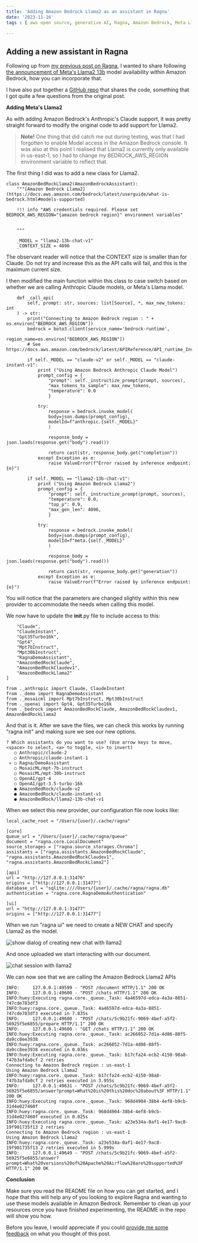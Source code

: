 ```yaml
---
title: 'Adding Amazon Bedrock Llama2 as an assistant in Ragna'
date: '2023-11-16'
tags : [ aws open source, generative AI, Ragna, Amazon Bedrock, Meta Llama2 ]

---
```


## Adding a new assistant in Ragna

Following up from [my previous post on Ragna](https://dev.to/aws/unboxing-ragna-getting-hands-on-and-making-it-to-work-with-amazon-bedrock-7k3), I wanted to share following [the announcement of Meta's Llama2 13b](https://aws.amazon.com/blogs/aws/amazon-bedrock-now-provides-access-to-llama-2-chat-13b-model/) model availability within Amazon Bedrock, how you can incorporate that.

I have also put together a [GitHub repo](https://github.com/094459/ragna-bedrock) that shares the code, something that I got quite a few questions from the original post.

**Adding Meta's Llama2**

As with adding Amazon Bedrock's Anthropic's Claude support, it was pretty straight forward to modify the original code to add support for Llama2.

>**Note!** One thing that did catch me out during testing, was that I had forgotten to enable Model access in the Amazon Bedrock console. It was also at this point I realised that Llama2 is currently only available in us-east-1, so I had to change my BEDROCK_AWS_REGION environment variable to reflect that.
>

The first thing I did was to add a new class for Llama2.

```
class AmazonBedRockLlama2(AmazonBedrockAssistant):
    """[Amazon Bedrock Llama2](https://docs.aws.amazon.com/bedrock/latest/userguide/what-is-bedrock.html#models-supported)

    !!! info "AWS credentials required. Please set BEDROCK_AWS_REGION="{amazon bedrock region}" environment variables"
    

    """

    _MODEL = "llama2-13b-chat-v1"
    _CONTEXT_SIZE = 4096
```

The observant reader will notice that the CONTEXT size is smaller than for Claude. Do not try and increase this as the API calls will fail, and this is the maximum current size.

I then modified the main function within this class to case switch based on whether we are calling Anthropic Claude models, or Meta's Llama model.

```
    def _call_api(
        self, prompt: str, sources: list[Source], *, max_new_tokens: int
    ) -> str:
        print("Connecting to Amazon Bedrock region : " + os.environ["BEDROCK_AWS_REGION"])
        bedrock = boto3.client(service_name='bedrock-runtime', 
                               region_name=os.environ["BEDROCK_AWS_REGION"])
        # See https://docs.aws.amazon.com/bedrock/latest/APIReference/API_runtime_InvokeModel.html

        if self._MODEL == "claude-v2" or self._MODEL == "claude-instant-v1":
            print ("Using Amazon Bedrock Anthropic Claude Model")
            prompt_config = {
                "prompt": self._instructize_prompt(prompt, sources),
                "max_tokens_to_sample": max_new_tokens,
                "temperature": 0.0
                }

            try:
                response = bedrock.invoke_model(
                body=json.dumps(prompt_config),
                modelId=f"anthropic.{self._MODEL}"
                )
            
                response_body = json.loads(response.get("body").read())
            
                return cast(str, response_body.get("completion"))
            except Exception as e:
                raise ValueError(f"Error raised by inference endpoint: {e}")
    
        if self._MODEL == "llama2-13b-chat-v1":
            print ("Using Amazon Bedrock Llama2")
            prompt_config = {
                "prompt": self._instructize_prompt(prompt, sources),
                "temperature": 0.0,
                "top_p": 0.9,
                "max_gen_len": 4096,
                }

            try:
                response = bedrock.invoke_model(
                body=json.dumps(prompt_config),
                modelId=f"meta.{self._MODEL}"
                )
            
                response_body = json.loads(response.get("body").read())
            
                return cast(str, response_body.get("generation"))
            except Exception as e:
                raise ValueError(f"Error raised by inference endpoint: {e}")
```

You will notice that the parameters are changed slightly within this new provider to accommodate the needs when calling this model.

We now have to update the __init__.py file to include access to this:

```
    "Claude",
    "ClaudeInstant",
    "Gpt35Turbo16k",
    "Gpt4",
    "Mpt7bInstruct",
    "Mpt30bInstruct",
    "RagnaDemoAssistant",
    "AmazonBedRockClaude",
    "AmazonBedRockClaudev1",
    "AmazonBedRockLlama2"
]

from ._anthropic import Claude, ClaudeInstant
from ._demo import RagnaDemoAssistant
from ._mosaicml import Mpt7bInstruct, Mpt30bInstruct
from ._openai import Gpt4, Gpt35Turbo16k
from ._bedrock import AmazonBedRockClaude, AmazonBedRockClaudev1, AmazonBedRockLlama2
```

And that is it. After we save the files, we can check this works by running "ragna init" and making sure we see our new options.

```
? Which assistants do you want to use? (Use arrow keys to move, <space> to select, <a> to toggle, <i> to invert)
   ○ Anthropic/claude-2
   ○ Anthropic/claude-instant-1
 » ○ Ragna/DemoAssistant
   ○ MosaicML/mpt-7b-instruct
   ○ MosaicML/mpt-30b-instruct
   ○ OpenAI/gpt-4
   ○ OpenAI/gpt-3.5-turbo-16k
   ● AmazonBedRock/claude-v2
   ● AmazonBedRock/claude-instant-v1
   ● AmazonBedRock/llama2-13b-chat-v1
```

When we select this new provider, our configuration file now looks like:

```
local_cache_root = "/Users/{user}/.cache/ragna"

[core]
queue_url = "/Users/{user}/.cache/ragna/queue"
document = "ragna.core.LocalDocument"
source_storages = ["ragna.source_storages.Chroma"]
assistants = ["ragna.assistants.AmazonBedRockClaude", "ragna.assistants.AmazonBedRockClaudev1", "ragna.assistants.AmazonBedRockLlama2"]

[api]
url = "http://127.0.0.1:31476"
origins = ["http://127.0.0.1:31477"]
database_url = "sqlite:////Users/{user}/.cache/ragna/ragna.db"
authentication = "ragna.core.RagnaDemoAuthentication"

[ui]
url = "http://127.0.0.1:31477"
origins = ["http://127.0.0.1:31477"]
```

When we run "ragna ui" we need to create a NEW CHAT and specify Llama2 as the model.

![show dialog of creating new chat with llama2](https://ricsuepublicresources.s3.eu-west-1.amazonaws.com/images/ragna_chat.png)

And once uploaded we start interacting with our document.

![chat session with llama2](https://ricsuepublicresources.s3.eu-west-1.amazonaws.com/images/ragna_llama_chat.png)

We can now see that we are calling the Amazon Bedrock Llama2 APIs

```
INFO:     127.0.0.1:49599 - "POST /document HTTP/1.1" 200 OK
INFO:     127.0.0.1:49600 - "POST /chats HTTP/1.1" 200 OK
INFO:huey:Executing ragna.core._queue._Task: 4a46597d-edca-4a3a-8851-747cde783df3
INFO:huey:ragna.core._queue._Task: 4a46597d-edca-4a3a-8851-747cde783df3 executed in 7.835s
INFO:     127.0.0.1:49600 - "POST /chats/5c9b21fc-9069-4bef-a5f2-56925f5e6855/prepare HTTP/1.1" 200 OK
INFO:     127.0.0.1:49600 - "GET /chats HTTP/1.1" 200 OK
INFO:huey:Executing ragna.core._queue._Task: ac266052-7d1a-4d86-88f5-da9cc8ee3938
INFO:huey:ragna.core._queue._Task: ac266052-7d1a-4d86-88f5-da9cc8ee3938 executed in 0.036s
INFO:huey:Executing ragna.core._queue._Task: b17cfa24-ecb2-4150-98a8-f47b3afda0cf 2 retries
Connecting to Amazon Bedrock region : us-east-1
Using Amazon Bedrock Llama2
INFO:huey:ragna.core._queue._Task: b17cfa24-ecb2-4150-98a8-f47b3afda0cf 2 retries executed in 3.955s
INFO:     127.0.0.1:49631 - "POST /chats/5c9b21fc-9069-4bef-a5f2-56925f5e6855/answer?prompt=What%20is%20this%20doc%20about%3F HTTP/1.1" 200 OK
INFO:huey:Executing ragna.core._queue._Task: 968d4904-38b4-4ef8-b9cb-31d4e027460f
INFO:huey:ragna.core._queue._Task: 968d4904-38b4-4ef8-b9cb-31d4e027460f executed in 0.025s
INFO:huey:Executing ragna.core._queue._Task: a23e534a-0af1-4e17-9ac8-19f901735f13 2 retries
Connecting to Amazon Bedrock region : us-east-1
Using Amazon Bedrock Llama2
INFO:huey:ragna.core._queue._Task: a23e534a-0af1-4e17-9ac8-19f901735f13 2 retries executed in 5.999s
INFO:     127.0.0.1:49649 - "POST /chats/5c9b21fc-9069-4bef-a5f2-56925f5e6855/answer?prompt=What%20versions%20of%20Apache%20Airflow%20are%20supported%3F HTTP/1.1" 200 OK
```

**Conclusion**

Make sure you read the README file on how you can get started, and I hope that this will help any of you looking to explore Ragna and wanting to use these models available in Amazon Bedrock. Remember to clean up your resources once you have finished experimenting, the README in the repo will show you how.

Before you leave, I would appreciate if you could [provide me some feedback](https://www.pulse.aws/survey/PWFBWDGJ) on what you thought of this post. 
